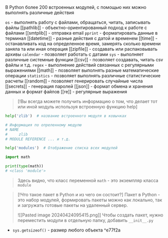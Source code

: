 В Python более 200 встроенных модулей, с помощью них можно выполнять различные действия

`os` - выполнять работу с файлами, обращаться, читать, записывать файлы
[[pathlib]] - объектно-ориентированный подход к работе с файлами 
[[smtplib]] - отправка email
`pprint` - форматировать данные в терминал
[[datetime]] - разные действия с датой и временем
[[time]] - останавливать код на определенное время, замерять сколько времени заняла та или иная операция
[[zipfile]] - создавать или распаковывать архивы
`calendar` - позволяет работать с датами
`sys` - выполняет различные системные функции
[[csv]] - позволяет создавать, читать csv файлы и т.д. 
`regex` - выполнение действий связанных с регулярными выражениями
[[math]] - позволяет выполнять разные математические операции
`statistics` - позволяет выполнять различные статистические расчеты
[[random]] - позволяет генерировать случайные числа
[[secrets]] - генерация паролей
[[json]] - формат обмена и хранения данных и формат файлов
[[re]] - регулярные выражения

>[!Вы всегда можете получить информацию о том, что делает тот или иной модуль используя встроенную функцию help]

```Python
help('zlib')  # название встроенного модуля в ковычках

# Информация по опреленному модулю
# NAME 
#     zlib 
# MODULE REFERENCE ... и т.д.

help('modules')  # Отображение списка всех модулей
```

```Python
import math

print(type(math))
# <class 'module'>
```
> Здесь видно, что класс переменной `math` - это экземпляр класса `module`


>[!Что такое пакет в Python и из чего он состоит?]
>Пакет в Python - это набор модулей, формировать пакеты можно как локально, так и загружать готовые пакеты на удаленный сервер.
>
>![[Pasted image 20240424095415.png]]
>Чтобы создать пакет, нужно переместить модули в отдельную папку, добавить `__init__.py`

* `sys.getsizeof()` - размер любого объекта ^e77f2a